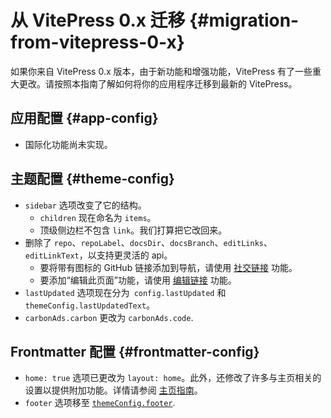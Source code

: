 # 从 VitePress 0.x 迁移 {#migration-from-vitepress-0-x}

如果你来自 VitePress 0.x 版本，由于新功能和增强功能，VitePress 有了一些重大更改。请按照本指南了解如何将你的应用程序迁移到最新的 VitePress。

## 应用配置 {#app-config}

- 国际化功能尚未实现。

## 主题配置 {#theme-config}

- `sidebar` 选项改变了它的结构。
  - `children` 现在命名为 `items`。
  - 顶级侧边栏不包含 `link`。我们打算把它改回来。
- 删除了 `repo`、`repoLabel`、`docsDir`、`docsBranch`、`editLinks`、`editLinkText`，以支持更灵活的 api。
  - 要将带有图标的 GitHub 链接添加到导航，请使用 [社交链接](../vitepress/default-theme-config#nav) 功能。
  - 要添加“编辑此页面”功能，请使用 [编辑链接](../vitepress/default-theme-edit-link) 功能。
- `lastUpdated` 选项现在分为` config.lastUpdated` 和 `themeConfig.lastUpdatedText`。
- `carbonAds.carbon` 更改为 `carbonAds.code`.

## Frontmatter 配置 {#frontmatter-config}

- `home: true` 选项已更改为 `layout: home`。此外，还修改了许多与主页相关的设置以提供附加功能。详情请参阅 [主页指南](../vitepress/default-theme-home-page)。
- `footer` 选项移至 [`themeConfig.footer`](../vitepress/default-theme-footer).
